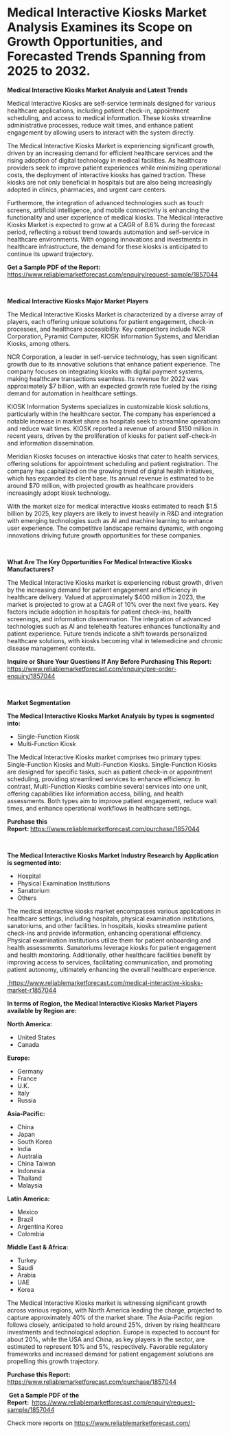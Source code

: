 <p><h1>Medical Interactive Kiosks Market Analysis Examines its Scope on Growth Opportunities, and Forecasted Trends Spanning from 2025 to 2032.</h1></p><p><strong>Medical Interactive Kiosks Market Analysis and Latest Trends</strong></p>
<p><p>Medical Interactive Kiosks are self-service terminals designed for various healthcare applications, including patient check-in, appointment scheduling, and access to medical information. These kiosks streamline administrative processes, reduce wait times, and enhance patient engagement by allowing users to interact with the system directly.</p><p>The Medical Interactive Kiosks Market is experiencing significant growth, driven by an increasing demand for efficient healthcare services and the rising adoption of digital technology in medical facilities. As healthcare providers seek to improve patient experiences while minimizing operational costs, the deployment of interactive kiosks has gained traction. These kiosks are not only beneficial in hospitals but are also being increasingly adopted in clinics, pharmacies, and urgent care centers.</p><p>Furthermore, the integration of advanced technologies such as touch screens, artificial intelligence, and mobile connectivity is enhancing the functionality and user experience of medical kiosks. The Medical Interactive Kiosks Market is expected to grow at a CAGR of 8.6% during the forecast period, reflecting a robust trend towards automation and self-service in healthcare environments. With ongoing innovations and investments in healthcare infrastructure, the demand for these kiosks is anticipated to continue its upward trajectory.</p></p>
<p><strong>Get a Sample PDF of the Report:&nbsp;</strong> <a href="https://www.reliablemarketforecast.com/enquiry/request-sample/1857044?utm_campaign=3310&utm_medium=2&utm_source=Github&utm_content=ia&utm_term=27032025&utm_id=medical-interactive-kiosks">https://www.reliablemarketforecast.com/enquiry/request-sample/1857044</a></p>
<p>&nbsp;</p>
<p><strong>Medical Interactive Kiosks Major Market Players</strong></p>
<p><p>The Medical Interactive Kiosks Market is characterized by a diverse array of players, each offering unique solutions for patient engagement, check-in processes, and healthcare accessibility. Key competitors include NCR Corporation, Pyramid Computer, KIOSK Information Systems, and Meridian Kiosks, among others.</p><p>NCR Corporation, a leader in self-service technology, has seen significant growth due to its innovative solutions that enhance patient experience. The company focuses on integrating kiosks with digital payment systems, making healthcare transactions seamless. Its revenue for 2022 was approximately $7 billion, with an expected growth rate fueled by the rising demand for automation in healthcare settings.</p><p>KIOSK Information Systems specializes in customizable kiosk solutions, particularly within the healthcare sector. The company has experienced a notable increase in market share as hospitals seek to streamline operations and reduce wait times. KIOSK reported a revenue of around $150 million in recent years, driven by the proliferation of kiosks for patient self-check-in and information dissemination.</p><p>Meridian Kiosks focuses on interactive kiosks that cater to health services, offering solutions for appointment scheduling and patient registration. The company has capitalized on the growing trend of digital health initiatives, which has expanded its client base. Its annual revenue is estimated to be around $70 million, with projected growth as healthcare providers increasingly adopt kiosk technology.</p><p>With the market size for medical interactive kiosks estimated to reach $1.5 billion by 2025, key players are likely to invest heavily in R&D and integration with emerging technologies such as AI and machine learning to enhance user experience. The competitive landscape remains dynamic, with ongoing innovations driving future growth opportunities for these companies.</p></p>
<p>&nbsp;</p>
<p><strong>What Are The Key Opportunities For Medical Interactive Kiosks Manufacturers?</strong></p>
<p><p>The Medical Interactive Kiosks market is experiencing robust growth, driven by the increasing demand for patient engagement and efficiency in healthcare delivery. Valued at approximately $400 million in 2023, the market is projected to grow at a CAGR of 10% over the next five years. Key factors include adoption in hospitals for patient check-ins, health screenings, and information dissemination. The integration of advanced technologies such as AI and telehealth features enhances functionality and patient experience. Future trends indicate a shift towards personalized healthcare solutions, with kiosks becoming vital in telemedicine and chronic disease management contexts.</p></p>
<p><strong>Inquire or Share Your Questions If Any Before Purchasing This Report:</strong> <a href="https://www.reliablemarketforecast.com/enquiry/pre-order-enquiry/1857044?utm_campaign=3310&utm_medium=2&utm_source=Github&utm_content=ia&utm_term=27032025&utm_id=medical-interactive-kiosks">https://www.reliablemarketforecast.com/enquiry/pre-order-enquiry/1857044</a></p>
<p>&nbsp;</p>
<p><strong>Market Segmentation</strong></p>
<p><strong>The Medical Interactive Kiosks Market Analysis by types is segmented into:</strong></p>
<p><ul><li>Single-Function Kiosk</li><li>Multi-Function Kiosk</li></ul></p>
<p><p>The Medical Interactive Kiosks market comprises two primary types: Single-Function Kiosks and Multi-Function Kiosks. Single-Function Kiosks are designed for specific tasks, such as patient check-in or appointment scheduling, providing streamlined services to enhance efficiency. In contrast, Multi-Function Kiosks combine several services into one unit, offering capabilities like information access, billing, and health assessments. Both types aim to improve patient engagement, reduce wait times, and enhance operational workflows in healthcare settings.</p></p>
<p><strong>Purchase this Report:&nbsp;</strong><a href="https://www.reliablemarketforecast.com/purchase/1857044?utm_campaign=3310&utm_medium=2&utm_source=Github&utm_content=ia&utm_term=27032025&utm_id=medical-interactive-kiosks">https://www.reliablemarketforecast.com/purchase/1857044</a></p>
<p>&nbsp;</p>
<p><strong>The Medical Interactive Kiosks Market Industry Research by Application is segmented into:</strong></p>
<p><ul><li>Hospital</li><li>Physical Examination Institutions</li><li>Sanatorium</li><li>Others</li></ul></p>
<p><p>The medical interactive kiosks market encompasses various applications in healthcare settings, including hospitals, physical examination institutions, sanatoriums, and other facilities. In hospitals, kiosks streamline patient check-ins and provide information, enhancing operational efficiency. Physical examination institutions utilize them for patient onboarding and health assessments. Sanatoriums leverage kiosks for patient engagement and health monitoring. Additionally, other healthcare facilities benefit by improving access to services, facilitating communication, and promoting patient autonomy, ultimately enhancing the overall healthcare experience.</p></p>
<p><a href="https://www.reliablemarketforecast.com/medical-interactive-kiosks-market-r1857044?utm_campaign=3310&utm_medium=2&utm_source=Github&utm_content=ia&utm_term=27032025&utm_id=medical-interactive-kiosks">&nbsp;https://www.reliablemarketforecast.com/medical-interactive-kiosks-market-r1857044</a></p>
<p><strong>In terms of Region, the Medical Interactive Kiosks Market Players available by Region are:</strong></p>
<p>
    <p> <strong> North America: </strong>
        <ul>
            <li>United States</li>
            <li>Canada</li>
        </ul>
        </p> 
    <p> <strong> Europe: </strong>
        <ul>
            <li>Germany</li>
            <li>France</li>
            <li>U.K.</li>
            <li>Italy</li>
            <li>Russia</li>
        </ul>
        </p> 
    <p> <strong> Asia-Pacific: </strong>
        <ul>
            <li>China</li>
            <li>Japan</li>
            <li>South Korea</li>
            <li>India</li>
            <li>Australia</li>
            <li>China Taiwan</li>
            <li>Indonesia</li>
            <li>Thailand</li>
            <li>Malaysia</li>
        </ul>
        </p> 
    <p> <strong> Latin America: </strong>
        <ul>
            <li>Mexico</li>
            <li>Brazil</li>
            <li>Argentina Korea</li>
            <li>Colombia</li>
        </ul>
        </p> 
    <p> <strong> Middle East & Africa: </strong>
        <ul>
            <li>Turkey</li>
            <li>Saudi</li>
            <li>Arabia</li>
            <li>UAE</li>
            <li>Korea</li>
        </ul>
    </p>
    </p>
<p><p>The Medical Interactive Kiosks market is witnessing significant growth across various regions, with North America leading the charge, projected to capture approximately 40% of the market share. The Asia-Pacific region follows closely, anticipated to hold around 25%, driven by rising healthcare investments and technological adoption. Europe is expected to account for about 20%, while the USA and China, as key players in the sector, are estimated to represent 10% and 5%, respectively. Favorable regulatory frameworks and increased demand for patient engagement solutions are propelling this growth trajectory.</p></p>
<p><strong>Purchase this Report: </strong><a href="https://www.reliablemarketforecast.com/purchase/1857044?utm_campaign=3310&utm_medium=2&utm_source=Github&utm_content=ia&utm_term=27032025&utm_id=medical-interactive-kiosks">https://www.reliablemarketforecast.com/purchase/1857044</a></p>
<p>&nbsp;<strong>Get a Sample PDF of the Report:&nbsp;&nbsp;</strong><a href="https://www.reliablemarketforecast.com/enquiry/request-sample/1857044?utm_campaign=3310&utm_medium=2&utm_source=Github&utm_content=ia&utm_term=27032025&utm_id=medical-interactive-kiosks">https://www.reliablemarketforecast.com/enquiry/request-sample/1857044</a></p>
<p><strong></strong></p>
<p>Check more reports on <a href="https://www.reliablemarketforecast.com/?utm_campaign=3310&utm_medium=2&utm_source=Github&utm_content=ia&utm_term=27032025&utm_id=medical-interactive-kiosks">https://www.reliablemarketforecast.com/</a></p>